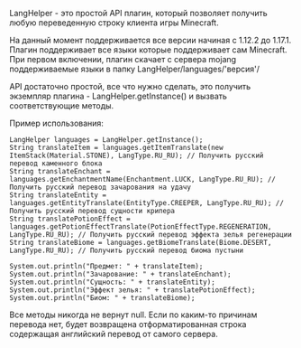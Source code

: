 LangHelper - это простой API плагин, который позволяет получить любую переведенную строку клиента игры Minecraft.

На данный момент поддерживается все версии начиная с 1.12.2 до 1.17.1.
Плагин поддерживает все языки которые поддерживает сам Minecraft.
При первом включении, плагин скачает с сервера mojang поддерживаемые языки в папку LangHelper/languages/'версия'/

API достаточно простой, все что нужно сделать, это получить экземпляр плагина - LangHelper.getInstance() и вызвать соответствующие методы.

Пример использования:
```
LangHelper languages = LangHelper.getInstance();
String translateItem = languages.getItemTranslate(new ItemStack(Material.STONE), LangType.RU_RU); // Получить русский перевод каменного блока
String translateEnchant = languages.getEnchantmentName(Enchantment.LUCK, LangType.RU_RU); // Получить русский перевод зачарования на удачу
String translateEntity = languages.getEntityTranslate(EntityType.CREEPER, LangType.RU_RU); // Получить русский перевод сущности крипера
String translatePotionEffect = languages.getPotionEffectTranslate(PotionEffectType.REGENERATION, LangType.RU_RU); // Получить русский перевод эффекта зелья регенерации
String translateBiome = languages.getBiomeTranslate(Biome.DESERT, LangType.RU_RU); // Получить русский перевод биома пустыни

System.out.println("Предмет: " + translateItem);
System.out.println("Зачарование: " + translateEnchant);
System.out.println("Сущность: " + translateEntity);
System.out.println("Эффект зелья: " + translatePotionEffect);
System.out.println("Биом: " + translateBiome);
```
Все методы никогда не вернут null. Если по каким-то причинам перевода нет, будет возвращена отформатированная строка содержащая английский перевод от самого сервера.
